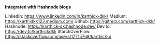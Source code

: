 **Integrated with Hashnode blogs**

LinkedIn: https://www.linkedin.com/in/karthick-dkk/
Medium: https://karthidkk123.medium.com/
Github: https://github.com/karthick-dkk/
Hashnode: https://karthick-dk.hashnode.dev/
Dev.to: https://dev.to/karthickdkk
StarckOverFlow: https://stackoverflow.com/users/17715768/karthick-d
